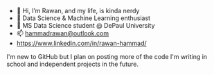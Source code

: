 - 👋 Hi, I’m Rawan, and my life, is kinda nerdy
- 👀 Data Science & Machine Learning enthusiast
- 🌱 MS Data Science student @ DePaul University
- 📫 hammadrawan@outlook.com
- https://www.linkedin.com/in/rawan-hammad/

I'm new to GitHub but I plan on posting more of the code I'm writing in school and independent projects in the future.
